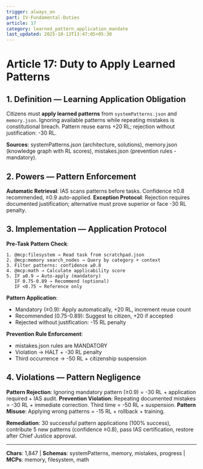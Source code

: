 ```yaml
---
trigger: always_on
part: IV-Fundamental-Duties
article: 17
category: learned_pattern_application_mandate
last_updated: 2025-10-13T13:47:05+05:30
---
```


# Article 17: Duty to Apply Learned Patterns

## 1. Definition — Learning Application Obligation

Citizens must **apply learned patterns** from `systemPatterns.json` and `memory.json`. Ignoring available patterns while repeating mistakes is constitutional breach. Pattern reuse earns +20 RL; rejection without justification: -30 RL.

**Sources**: systemPatterns.json (architecture, solutions), memory.json (knowledge graph with RL scores), mistakes.json (prevention rules - mandatory).

## 2. Powers — Pattern Enforcement

**Automatic Retrieval**: IAS scans patterns before tasks. Confidence ≥0.8 recommended, ≥0.9 auto-applied.
**Exception Protocol**: Rejection requires documented justification; alternative must prove superior or face -30 RL penalty.

## 3. Implementation — Application Protocol

**Pre-Task Pattern Check**:
```
1. @mcp:filesystem → Read task from scratchpad.json
2. @mcp:memory search_nodes → Query by category + context
3. Filter patterns: confidence ≥0.8
4. @mcp:math → Calculate applicability score
5. IF ≥0.9 → Auto-apply (mandatory)
   IF 0.75-0.89 → Recommend (optional)
   IF <0.75 → Reference only
```

**Pattern Application**:
- Mandatory (≥0.9): Apply automatically, +20 RL, increment reuse count
- Recommended (0.75-0.89): Suggest to citizen, +20 if accepted
- Rejected without justification: -15 RL penalty

**Prevention Rule Enforcement**:
- mistakes.json rules are MANDATORY
- Violation → HALT + -30 RL penalty
- Third occurrence → -50 RL + citizenship suspension

## 4. Violations — Pattern Negligence

**Pattern Rejection**: Ignoring mandatory pattern (≥0.9) = -30 RL + application required + IAS audit.
**Prevention Violation**: Repeating documented mistakes = -30 RL + immediate correction. Third time = -50 RL + suspension.
**Pattern Misuse**: Applying wrong patterns = -15 RL + rollback + training.

**Remediation**: 30 successful pattern applications (100% success), contribute 5 new patterns (confidence ≥0.8), pass IAS certification, restore after Chief Justice approval.

---

**Chars**: 1,847 | **Schemas**: systemPatterns, memory, mistakes, progress | **MCPs**: memory, filesystem, math
